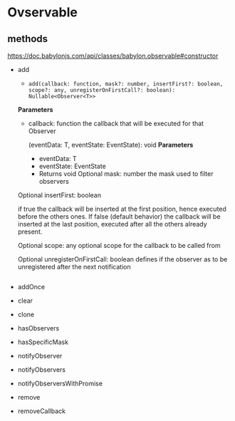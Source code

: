 # Ovservable
## methods
https://doc.babylonjs.com/api/classes/babylon.observable#constructor
- add
    - `add(callback: function, mask?: number, insertFirst?: boolean, scope?: any, unregisterOnFirstCall?: boolean): Nullable<Observer<T>>`

    **Parameters**

    - callback: function
    the callback that will be executed for that Observer

        (eventData: T, eventState: EventState): void
    **Parameters**
        - eventData: T
        - eventState: EventState
        - Returns void
    Optional mask: number
    the mask used to filter observers

    Optional insertFirst: boolean

    if true the callback will be inserted at the first position, hence executed before the others ones. If false (default behavior) the callback will be inserted at the last   position, executed after all the others already present.

    Optional scope: any
    optional scope for the callback to be called from

    Optional unregisterOnFirstCall: boolean
    defines if the observer as to be unregistered after the next notification
    ```
    
- addOnce
- clear
- clone
- hasObservers
- hasSpecificMask
- notifyObserver
- notifyObservers
- notifyObserversWithPromise
- remove
- removeCallback